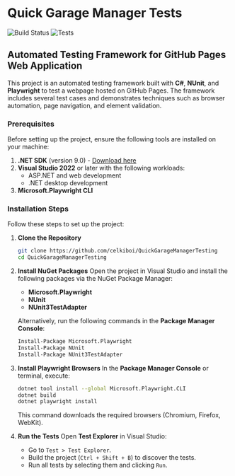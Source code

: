 # Quick Garage Manager Tests

![Build Status](https://img.shields.io/github/actions/workflow/status/celkiboi/QuickGarageManagerTesting/dotnet.yml?branch=master)
![Tests](https://img.shields.io/endpoint?url=https://gist.githubusercontent.com/celkiboi/47477479896ebb9ad4156c5f274fb438/raw/tests.json)

## Automated Testing Framework for GitHub Pages Web Application

This project is an automated testing framework built with **C#**, **NUnit**, and **Playwright** to test a webpage hosted on GitHub Pages. The framework includes several test cases and demonstrates techniques such as browser automation, page navigation, and element validation.

### Prerequisites

Before setting up the project, ensure the following tools are installed on your machine:

1. **.NET SDK** (version 9.0) - [Download here](https://dotnet.microsoft.com/download)
2. **Visual Studio 2022** or later with the following workloads:
   - ASP.NET and web development
   - .NET desktop development
3. **Microsoft.Playwright CLI**

### Installation Steps

Follow these steps to set up the project:

1. **Clone the Repository**
   ```bash
   git clone https://github.com/celkiboi/QuickGarageManagerTesting
   cd QuickGarageManagerTesting
   ```

2. **Install NuGet Packages**
   Open the project in Visual Studio and install the following packages via the NuGet Package Manager:
   - **Microsoft.Playwright**
   - **NUnit**
   - **NUnit3TestAdapter**

   Alternatively, run the following commands in the **Package Manager Console**:
   ```bash
   Install-Package Microsoft.Playwright
   Install-Package NUnit
   Install-Package NUnit3TestAdapter
   ```

3. **Install Playwright Browsers**
   In the **Package Manager Console** or terminal, execute:
   ```bash
   dotnet tool install --global Microsoft.Playwright.CLI
   dotnet build
   dotnet playwright install
   ```

   This command downloads the required browsers (Chromium, Firefox, WebKit).

4. **Run the Tests**
   Open **Test Explorer** in Visual Studio:
   - Go to `Test > Test Explorer`.
   - Build the project (`Ctrl + Shift + B`) to discover the tests.
   - Run all tests by selecting them and clicking `Run`.
